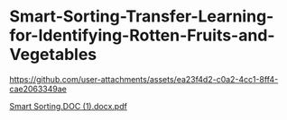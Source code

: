 # Smart-Sorting-Transfer-Learning-for-Identifying-Rotten-Fruits-and-Vegetables

https://github.com/user-attachments/assets/ea23f4d2-c0a2-4cc1-8ff4-cae2063349ae

[Smart Sorting.DOC  (1).docx.pdf](https://github.com/user-attachments/files/20968679/Smart.Sorting.DOC.1.docx.pdf)
